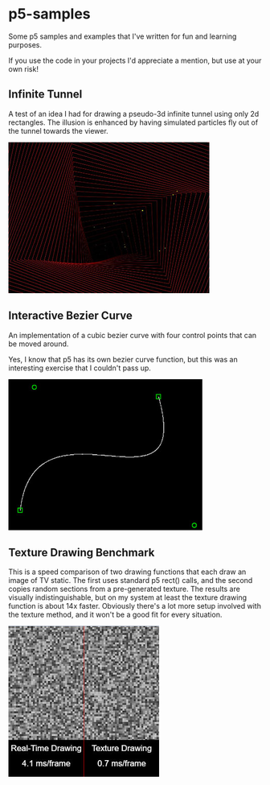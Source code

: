 # p5-samples
Some p5 samples and examples that I've written for fun and learning purposes.

If you use the code in your projects I'd appreciate a mention, but use at your own risk!

## Infinite Tunnel

A test of an idea I had for drawing a pseudo-3d infinite tunnel using only 2d rectangles. 
The illusion is enhanced by having simulated particles fly out of the tunnel towards the viewer.

![Infinite Tunnel](https://github.com/laubryan/p5-samples/blob/914f01cb9dd3cbe62748894779f0e2dfd2729453/infinite-tunnel/infinite-tunnel.jpg?raw=true)

## Interactive Bezier Curve

An implementation of a cubic bezier curve with four control points that can be moved around.

Yes, I know that p5 has its own bezier curve function, but this was an interesting exercise that I couldn't pass up.

![Interactive Bezier Curve](https://github.com/laubryan/p5-samples/blob/a5f1f50e3b55b0af12eb48eba285b2ac8cdc44de/interactive-bezier-curve/interactive-bezier-curve.jpg?raw=true)

## Texture Drawing Benchmark

This is a speed comparison of two drawing functions that each draw an image of TV static. The first uses standard p5 rect() calls, and the second copies random sections from a pre-generated texture. The results are visually indistinguishable, but on my system at least the texture drawing function is about 14x faster. Obviously there's a lot more setup involved with the texture method, and it won't be a good fit for every situation.

![Texture Drawing Benchmark](https://github.com/laubryan/p5-samples/blob/d84ce77e336fe57ff2d4e48097ca135f72c68912/texture-drawing-benchmark/texture-drawing-benchmark.jpg?raw=true)
